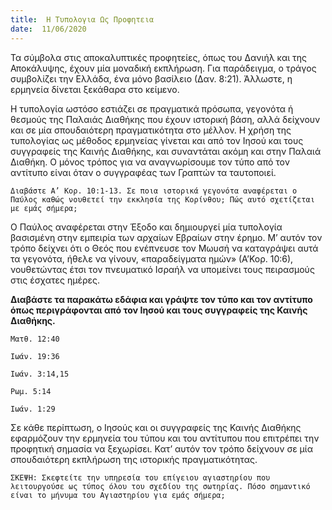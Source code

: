 ```yaml
---
title:  Η Τυπολογια Ως Προφητεια
date:  11/06/2020
---
```


Τα σύμβολα στις αποκαλυπτικές προφητείες, όπως του Δανιήλ και της Αποκάλυψης, έχουν μία μοναδική εκπλήρωση. Για παράδειγμα, ο τράγος συμβολίζει την Ελλάδα, ένα μόνο βασίλειο (Δαν. 8:21). Άλλωστε, η ερμηνεία δίνεται ξεκάθαρα στο κείμενο.

Η τυπολογία ωστόσο εστιάζει σε πραγματικά πρόσωπα, γεγονότα ή θεσμούς της Παλαιάς Διαθήκης που έχουν ιστορική βάση, αλλά δείχνουν και σε μία σπουδαιότερη πραγματικότητα στο μέλλον. Η χρήση της τυπολογίας ως μέθοδος ερμηνείας γίνεται και από τον Ιησού και τους συγγραφείς της Καινής Διαθήκης, και συναντάται ακόμη και στην Παλαιά Διαθήκη. Ο μόνος τρόπος για να αναγνωρίσουμε τον τύπο από τον αντίτυπο είναι όταν ο συγγραφέας των Γραπτών τα ταυτοποιεί.

`Διαβάστε Α’ Κορ. 10:1-13. Σε ποια ιστορικά γεγονότα αναφέρεται ο Παύλος καθώς νουθετεί την εκκλησία της Κορίνθου; Πώς αυτό σχετίζεται με εμάς σήμερα;`

Ο Παύλος αναφέρεται στην Έξοδο και δημιουργεί μία τυπολογία βασισμένη στην εμπειρία των αρχαίων Εβραίων στην έρημο. Μ’ αυτόν τον τρόπο δείχνει ότι ο Θεός που ενέπνευσε τον Μωυσή να καταγράψει αυτά τα γεγονότα, ήθελε να γίνουν, «παραδείγματα ημών» (Α’Κορ. 10:6), νουθετώντας έτσι τον πνευματικό Ισραήλ να υπομείνει τους πειρασμούς στις έσχατες ημέρες.

**Διαβάστε τα παρακάτω εδάφια και γράψτε τον τύπο και τον αντίτυπο όπως περιγράφονται από τον Ιησού και τους συγγραφείς της Καινής Διαθήκης.**

`Ματθ. 12:40`

`Ιωάν. 19:36`

`Ιωάν. 3:14,15`

`Ρωμ. 5:14`

`Ιωάν. 1:29`

Σε κάθε περίπτωση, ο Ιησούς και οι συγγραφείς της Καινής Διαθήκης εφαρμόζουν την ερμηνεία του τύπου και του αντίτυπου που επιτρέπει την προφητική σημασία να ξεχωρίσει. Κατ’ αυτόν τον τρόπο δείχνουν σε μία σπουδαιότερη εκπλήρωση της ιστορικής πραγματικότητας.

`ΣΚΕΨΗ: Σκεφτείτε την υπηρεσία του επίγειου αγιαστηρίου που λειτουργούσε ως τύπος όλου του σχεδίου της σωτηρίας. Πόσο σημαντικό είναι το μήνυμα του Αγιαστηρίου για εμάς σήμερα;`